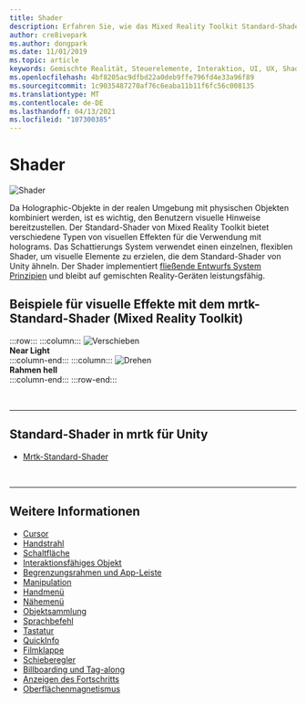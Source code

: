```yaml
---
title: Shader
description: Erfahren Sie, wie das Mixed Reality Toolkit Standard-Shader verschiedene Arten von visuellen Effekten bereitstellt, die mit holograms in ihren Mixed Reality-Apps verwendet werden können.
author: cre8ivepark
ms.author: dongpark
ms.date: 11/01/2019
ms.topic: article
keywords: Gemischte Realität, Steuerelemente, Interaktion, UI, UX, Shader, Mixed Reality-Headset, Windows Mixed Reality-Headset, Virtual Reality-Headset, hololens, mrtk, Mixed Reality Toolkit, visuelle Effekte
ms.openlocfilehash: 4bf8205ac9dfbd22a0deb9ffe796fd4e33a96f89
ms.sourcegitcommit: 1c9035487270af76c6eaba11b11f6fc56c008135
ms.translationtype: MT
ms.contentlocale: de-DE
ms.lasthandoff: 04/13/2021
ms.locfileid: "107300385"
---
```

# <a name="shader"></a>Shader

![Shader](images/UX_Hero_StandardShader.jpg)

Da Holographic-Objekte in der realen Umgebung mit physischen Objekten kombiniert werden, ist es wichtig, den Benutzern visuelle Hinweise bereitzustellen. Der Standard-Shader von Mixed Reality Toolkit bietet verschiedene Typen von visuellen Effekten für die Verwendung mit holograms. Das Schattierungs System verwendet einen einzelnen, flexiblen Shader, um visuelle Elemente zu erzielen, die dem Standard-Shader von Unity ähneln. Der Shader implementiert [fließende Entwurfs System Prinzipien](https://www.microsoft.com/design/fluent/#/) und bleibt auf gemischten Reality-Geräten leistungsfähig.
<br>

## <a name="examples-of-visual-effects-using-mrtk-mixed-reality-toolkit-standard-shader"></a>Beispiele für visuelle Effekte mit dem mrtk-Standard-Shader (Mixed Reality Toolkit) 
:::row:::
    :::column:::
       ![Verschieben](images/UX_Button_Affordance_ProximityLight.jpg)<br>
       **Near Light**<br>
    :::column-end:::
    :::column:::
       ![Drehen](images/UX_Button_Affordance_FocusHighlight.jpg)<br>
        **Rahmen hell**<br>
    :::column-end:::
:::row-end:::

<br>

---

## <a name="standard-shader-in-mrtk-for-unity"></a>Standard-Shader in mrtk für Unity

* [Mrtk-Standard-Shader](https://docs.microsoft.com/windows/mixed-reality/mrtk-unity/features/rendering/mrtk-standard-shader)

<br>

---

## <a name="see-also"></a>Weitere Informationen

* [Cursor](cursors.md)
* [Handstrahl](point-and-commit.md)
* [Schaltfläche](button.md)
* [Interaktionsfähiges Objekt](interactable-object.md)
* [Begrenzungsrahmen und App-Leiste](app-bar-and-bounding-box.md)
* [Manipulation](direct-manipulation.md)
* [Handmenü](hand-menu.md)
* [Nähemenü](near-menu.md)
* [Objektsammlung](object-collection.md)
* [Sprachbefehl](voice-input.md)
* [Tastatur](keyboard.md)
* [QuickInfo](tooltip.md)
* [Filmklappe](slate.md)
* [Schieberegler](slider.md)
* [Billboarding und Tag-along](billboarding-and-tag-along.md)
* [Anzeigen des Fortschritts](progress.md)
* [Oberflächenmagnetismus](surface-magnetism.md)
